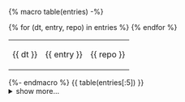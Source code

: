 {% macro table(entries) -%}
<table>
<tbody>
{% for (dt, entry, repo) in entries %}
<tr>
<td>{{ dt }}</td>
<td>

{{ entry }}

</td>
<td>

{{ repo }}

</td>
</tr>
{% endfor %}
</tbody>
</table>
{%- endmacro %}
{{ table(entries[:5]) }}

<details>
<summary>show more...</summary>
{{ table(entries[5:]) }}
</details>